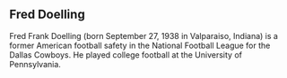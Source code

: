 ## Fred Doelling

Fred Frank Doelling (born September 27, 1938 in Valparaiso, Indiana) is a former American football safety in the National Football League for the Dallas Cowboys. He played college football at the University of Pennsylvania.